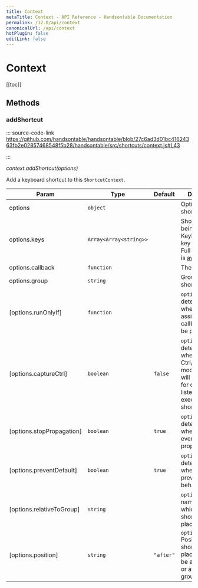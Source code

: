 ```yaml
---
title: Context
metaTitle: Context - API Reference - Handsontable Documentation
permalink: /12.0/api/context
canonicalUrl: /api/context
hotPlugin: false
editLink: false
---
```


# Context

[[toc]]
## Methods

### addShortcut
  
::: source-code-link https://github.com/handsontable/handsontable/blob/27c6ad3d01bc41624363fb2e02857468548f5b28/handsontable/src/shortcuts/context.js#L43

:::

_context.addShortcut(options)_

Add a keyboard shortcut to this `ShortcutContext`.


| Param | Type | Default | Description |
| --- | --- | --- | --- |
| options | `object` |  | Options for shortcut's keys. |
| options.keys | `Array<Array<string>>` |  | Shortcut's keys being KeyboardEvent's key properties. Full list of values is [available here](https://developer.mozilla.org/en-US/docs/Web/API/KeyboardEvent/key). |
| options.callback | `function` |  | The callback. |
| options.group | `string` |  | Group for shortcut. |
| [options.runOnlyIf] | `function` |  | `optional` Option determines whether assigned callback should be performed. |
| [options.captureCtrl] | `boolean` | <code>false</code> | `optional` Option determines whether the Ctrl/Meta modifier keys will be                                              blocked for other listeners while executing this shortcut action. |
| [options.stopPropagation] | `boolean` | <code>true</code> | `optional` Option determines whether to stop event's propagation. |
| [options.preventDefault] | `boolean` | <code>true</code> | `optional` Option determines whether to prevent default behavior. |
| [options.relativeToGroup] | `string` |  | `optional` Group name, relative which the shortcut is placed. |
| [options.position] | `string` | <code>"after"</code> | `optional` Position where shortcut is placed. It may be added before or after another group. |


